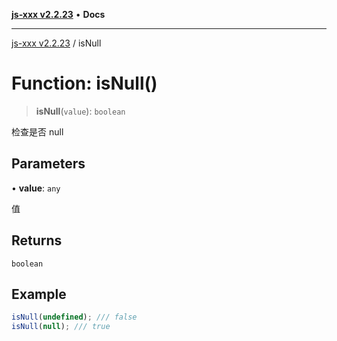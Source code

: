 [**js-xxx v2.2.23**](../README.md) • **Docs**

***

[js-xxx v2.2.23](../README.md) / isNull

# Function: isNull()

> **isNull**(`value`): `boolean`

检查是否 null

## Parameters

• **value**: `any`

值

## Returns

`boolean`

## Example

```ts
isNull(undefined); /// false
isNull(null); /// true
```
